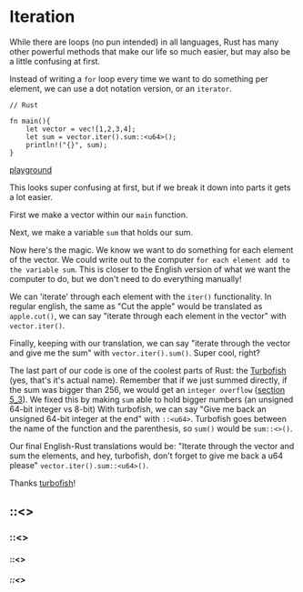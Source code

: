 # Iteration

While there are loops (no pun intended) in all languages, Rust has many other powerful methods that make our life so much easier, but may also be a little confusing at first.

Instead of writing a `for` loop every time we want to do something per element, we can use a dot notation version, or an `iterator`. 

```
// Rust

fn main(){
    let vector = vec![1,2,3,4];
    let sum = vector.iter().sum::<u64>();
    println!("{}", sum);
}
```

[playground](https://play.rust-lang.org/?version=stable&mode=debug&edition=2018&gist=bcc6dac13b035b705ca17ee8fdd9fe2e)

This looks super confusing at first, but if we break it down into parts it gets a lot easier.

First we make a vector within our `main` function.

Next, we make a variable `sum` that holds our sum.

Now here's the magic. We know we want to do something for each element of the vector. We could write out to the computer `for each element add to the variable sum`. This is closer to the English version of what we want the computer to do, but we don't need to do everything manually!

We can 'iterate' through each element with the `iter()` functionality. In regular english, the same as "Cut the apple" would be translated as `apple.cut()`, we can say "iterate through each element in the vector" with `vector.iter()`. 

Finally, keeping with our translation, we can say "iterate through the vector and give me the sum" with `vector.iter().sum()`. Super cool, right?

The last part of our code is one of the coolest parts of Rust: the [Turbofish](https://turbo.fish) (yes, that's it's actual name). Remember that if we just summed directly, if the sum was bigger than 256, we would get an `integer overflow` ([section 5_3](../Chapter_5/5_3_Integer_Overflow.md)). We fixed this by making `sum` able to hold bigger numbers (an unsigned 64-bit integer vs 8-bit) With turbofish, we can say "Give me back an unsigned 64-bit integer at the end" with `::<u64>`. Turbofish goes between the name of the function and the parenthesis, so `sum()` would be `sum::<>()`.

Our final English-Rust translations would be:
"Iterate through the vector and sum the elements, and hey, turbofish, don't forget to give me back a u64 please"
`vector.iter().sum::<u64>()`. 

Thanks [turbofish](https://turbo.fish)!

## ::<> 
### ::<> 
#### ::<> 
##### ::<>

